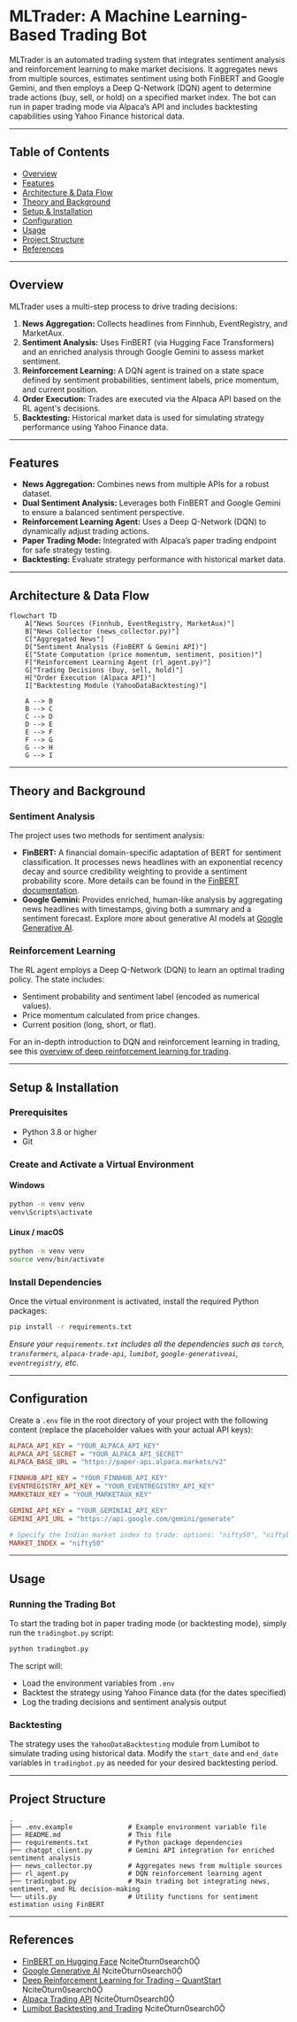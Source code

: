 # MLTrader: A Machine Learning-Based Trading Bot

MLTrader is an automated trading system that integrates sentiment analysis and reinforcement learning to make market decisions. It aggregates news from multiple sources, estimates sentiment using both FinBERT and Google Gemini, and then employs a Deep Q-Network (DQN) agent to determine trade actions (buy, sell, or hold) on a specified market index. The bot can run in paper trading mode via Alpaca’s API and includes backtesting capabilities using Yahoo Finance historical data.

---

## Table of Contents

* [Overview](https://chatgpt.com/c/679f1ac7-9064-800c-8ffb-f5c831f8e726#overview)
* [Features](https://chatgpt.com/c/679f1ac7-9064-800c-8ffb-f5c831f8e726#features)
* [Architecture &amp; Data Flow](https://chatgpt.com/c/679f1ac7-9064-800c-8ffb-f5c831f8e726#architecture--data-flow)
* [Theory and Background](https://chatgpt.com/c/679f1ac7-9064-800c-8ffb-f5c831f8e726#theory-and-background)
* [Setup &amp; Installation](https://chatgpt.com/c/679f1ac7-9064-800c-8ffb-f5c831f8e726#setup--installation)
* [Configuration](https://chatgpt.com/c/679f1ac7-9064-800c-8ffb-f5c831f8e726#configuration)
* [Usage](https://chatgpt.com/c/679f1ac7-9064-800c-8ffb-f5c831f8e726#usage)
* [Project Structure](https://chatgpt.com/c/679f1ac7-9064-800c-8ffb-f5c831f8e726#project-structure)
* [References](https://chatgpt.com/c/679f1ac7-9064-800c-8ffb-f5c831f8e726#references)

---

## Overview

MLTrader uses a multi-step process to drive trading decisions:

1. **News Aggregation:** Collects headlines from Finnhub, EventRegistry, and MarketAux.
2. **Sentiment Analysis:** Uses FinBERT (via Hugging Face Transformers) and an enriched analysis through Google Gemini to assess market sentiment.
3. **Reinforcement Learning:** A DQN agent is trained on a state space defined by sentiment probabilities, sentiment labels, price momentum, and current position.
4. **Order Execution:** Trades are executed via the Alpaca API based on the RL agent's decisions.
5. **Backtesting:** Historical market data is used for simulating strategy performance using Yahoo Finance data.

---

## Features

* **News Aggregation:** Combines news from multiple APIs for a robust dataset.
* **Dual Sentiment Analysis:** Leverages both FinBERT and Google Gemini to ensure a balanced sentiment perspective.
* **Reinforcement Learning Agent:** Uses a Deep Q-Network (DQN) to dynamically adjust trading actions.
* **Paper Trading Mode:** Integrated with Alpaca’s paper trading endpoint for safe strategy testing.
* **Backtesting:** Evaluate strategy performance with historical market data.

---

## Architecture & Data Flow

```mermaid
flowchart TD
    A["News Sources (Finnhub, EventRegistry, MarketAux)"]
    B["News Collector (news_collector.py)"]
    C["Aggregated News"]
    D["Sentiment Analysis (FinBERT & Gemini API)"]
    E["State Computation (price momentum, sentiment, position)"]
    F["Reinforcement Learning Agent (rl_agent.py)"]
    G["Trading Decisions (buy, sell, hold)"]
    H["Order Execution (Alpaca API)"]
    I["Backtesting Module (YahooDataBacktesting)"]

    A --> B
    B --> C
    C --> D
    D --> E
    E --> F
    F --> G
    G --> H
    G --> I
```

---

## Theory and Background

### Sentiment Analysis

The project uses two methods for sentiment analysis:

* **FinBERT:** A financial domain-specific adaptation of BERT for sentiment classification. It processes news headlines with an exponential recency decay and source credibility weighting to provide a sentiment probability score. More details can be found in the [FinBERT documentation](https://huggingface.co/ProsusAI/finbert).
* **Google Gemini:** Provides enriched, human-like analysis by aggregating news headlines with timestamps, giving both a summary and a sentiment forecast. Explore more about generative AI models at [Google Generative AI](https://developers.generativeai.google/).

### Reinforcement Learning

The RL agent employs a Deep Q-Network (DQN) to learn an optimal trading policy. The state includes:

* Sentiment probability and sentiment label (encoded as numerical values).
* Price momentum calculated from price changes.
* Current position (long, short, or flat).

For an in-depth introduction to DQN and reinforcement learning in trading, see this [overview of deep reinforcement learning for trading](https://www.quantstart.com/articles/Deep-Reinforcement-Learning-in-Algorithmic-Trading).

---

## Setup & Installation

### Prerequisites

* Python 3.8 or higher
* Git

### Create and Activate a Virtual Environment

#### Windows

```bash
python -m venv venv
venv\Scripts\activate
```

#### Linux / macOS

```bash
python -m venv venv
source venv/bin/activate
```

### Install Dependencies

Once the virtual environment is activated, install the required Python packages:

```bash
pip install -r requirements.txt
```

*Ensure your `requirements.txt` includes all the dependencies such as `torch`, `transformers`, `alpaca-trade-api`, `lumibot`, `google-generativeai`, `eventregistry`, etc.*

---

## Configuration

Create a `.env` file in the root directory of your project with the following content (replace the placeholder values with your actual API keys):

```ini
ALPACA_API_KEY = "YOUR_ALPACA_API_KEY"
ALPACA_API_SECRET = "YOUR_ALPACA_API_SECRET"
ALPACA_BASE_URL = "https://paper-api.alpaca.markets/v2"

FINNHUB_API_KEY = "YOUR_FINNHUB_API_KEY"
EVENTREGISTRY_API_KEY = "YOUR_EVENTREGISTRY_API_KEY"
MARKETAUX_KEY = "YOUR_MARKETAUX_KEY"

GEMINI_API_KEY = "YOUR_GEMINIAI_API_KEY"
GEMINI_API_URL = "https://api.google.com/gemini/generate"

# Specify the Indian market index to trade: options: "nifty50", "niftybank", "sensex"
MARKET_INDEX = "nifty50"
```

---

## Usage

### Running the Trading Bot

To start the trading bot in paper trading mode (or backtesting mode), simply run the `tradingbot.py` script:

```bash
python tradingbot.py
```

The script will:

* Load the environment variables from `.env`
* Backtest the strategy using Yahoo Finance data (for the dates specified)
* Log the trading decisions and sentiment analysis output

### Backtesting

The strategy uses the `YahooDataBacktesting` module from Lumibot to simulate trading using historical data. Modify the `start_date` and `end_date` variables in `tradingbot.py` as needed for your desired backtesting period.

---

## Project Structure

```
.
├── .env.example              # Example environment variable file
├── README.md                 # This file
├── requirements.txt          # Python package dependencies
├── chatgpt_client.py         # Gemini API integration for enriched sentiment analysis
├── news_collector.py         # Aggregates news from multiple sources
├── rl_agent.py               # DQN reinforcement learning agent
├── tradingbot.py             # Main trading bot integrating news, sentiment, and RL decision-making
└── utils.py                  # Utility functions for sentiment estimation using FinBERT
```

---

## References

* [FinBERT on Hugging Face](https://huggingface.co/ProsusAI/finbert) citeturn0search0
* [Google Generative AI](https://developers.generativeai.google/) citeturn0search0
* [Deep Reinforcement Learning for Trading – QuantStart](https://www.quantstart.com/articles/Deep-Reinforcement-Learning-in-Algorithmic-Trading) citeturn0search0
* [Alpaca Trading API](https://alpaca.markets/docs/) citeturn0search0
* [Lumibot Backtesting and Trading](https://github.com/lumibot/lumibot) citeturn0search0
